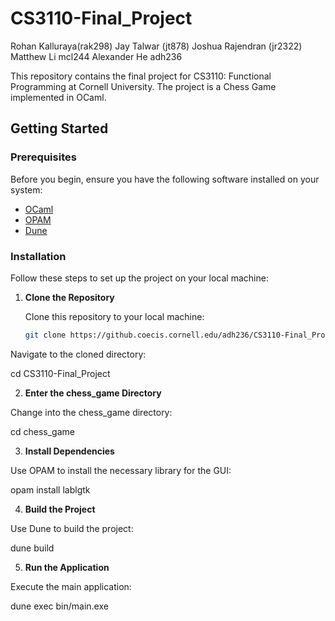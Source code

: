 # CS3110-Final_Project

Rohan Kalluraya(rak298)
Jay Talwar (jt878)
Joshua Rajendran (jr2322)
Matthew Li mcl244
Alexander He adh236


This repository contains the final project for CS3110: Functional Programming at Cornell University. The project is a Chess Game implemented in OCaml.

## Getting Started

### Prerequisites

Before you begin, ensure you have the following software installed on your system:

- [OCaml](https://ocaml.org/)
- [OPAM](https://opam.ocaml.org/)
- [Dune](https://dune.build/)

### Installation

Follow these steps to set up the project on your local machine:

1. **Clone the Repository**

   Clone this repository to your local machine:
   ```bash
   git clone https://github.coecis.cornell.edu/adh236/CS3110-Final_Project.git

Navigate to the cloned directory:

cd CS3110-Final_Project

2. **Enter the chess_game Directory**

Change into the chess_game directory:

cd chess_game

3. **Install Dependencies**

Use OPAM to install the necessary library for the GUI:

opam install lablgtk

4. **Build the Project**

Use Dune to build the project:

dune build

5. **Run the Application**

Execute the main application:

dune exec bin/main.exe
